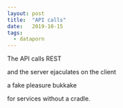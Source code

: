 ```yaml
---
layout: post
title:  "API calls"
date:   2019-10-15
tags:
  - dataporn
---
```


The API calls REST

and the server ejaculates on the client

a fake pleasure bukkake

for services without a cradle.
